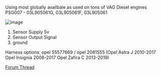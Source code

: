 
Using most globally availbale as used on tons of VAG Diesel engines PSG007 - 03L905061G, 03L905061F, 03L905061

![image](https://user-images.githubusercontent.com/48498823/180412514-703e9ef9-b4c5-4b1c-8a31-065eefd77d72.png)

1. Sensor Supply 5v
2. Sensor Output Signal
3. ground

Harness options:  opel 55577669 / opel 2081555 (Opel Astra J 2010-2017
Opel Insignia 2008-2017
Opel Zafira C 2013-2019)

[Forum Thread](https://rusefi.com/forum/viewtopic.php?f=4&t=919)
